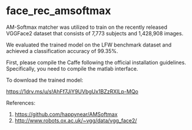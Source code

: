 # face_rec_amsoftmax

AM-Softmax matcher was utilized to train on the recently released VGGFace2 dataset that consists of 7,773 subjects and 1,428,908 images.

We evaluated the trained model on the LFW benchmark dataset and achieved a classification accuracy of 99.35%.

First, please compile the Caffe following the official installation guidelines. Specifically, you need to compile the matlab interface. 

To download the trained model:

https://1drv.ms/u/s!AhFf7JiY9UVbgUx1BZzRXILp-MQo

References:

1. https://github.com/happynear/AMSoftmax
2. http://www.robots.ox.ac.uk/~vgg/data/vgg_face2/
